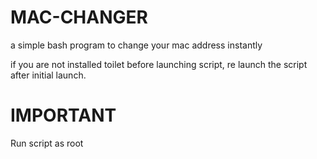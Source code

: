 # MAC-CHANGER
a simple bash program to change your mac address instantly


if you are not installed toilet before launching script, re launch the script after initial launch.

# IMPORTANT

Run script as root
